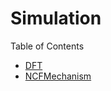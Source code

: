 # Simulation

Table of Contents
- [DFT](./DFT/README.md)
- [NCFMechanism](./NCFMechanism/README.md)
